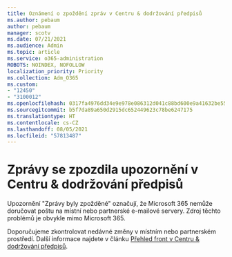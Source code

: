```yaml
---
title: Oznámení o zpoždění zpráv v Centru & dodržování předpisů
ms.author: pebaum
author: pebaum
manager: scotv
ms.date: 07/21/2021
ms.audience: Admin
ms.topic: article
ms.service: o365-administration
ROBOTS: NOINDEX, NOFOLLOW
localization_priority: Priority
ms.collection: Adm_O365
ms.custom:
- "12450"
- "3100012"
ms.openlocfilehash: 0317fa4976dd34e9e978e086312d041c88bd600e9a41632be55736bbfa2b527c
ms.sourcegitcommit: b5f7da89a650d2915dc652449623c78be6247175
ms.translationtype: HT
ms.contentlocale: cs-CZ
ms.lasthandoff: 08/05/2021
ms.locfileid: "57813487"
---
```

# <a name="messages-have-been-delayed-alerts-in-the-security--compliance-center"></a>Zprávy se zpozdila upozornění v Centru & dodržování předpisů

Upozornění "Zprávy byly zpožděné" označují, že Microsoft 365 nemůže doručovat poštu na místní nebo partnerské e-mailové servery. Zdroj těchto problémů je obvykle mimo Microsoft 365. 

Doporučujeme zkontrolovat nedávné změny v místním nebo partnerském prostředí. Další informace najdete v článku [Přehled front v Centru & dodržování předpisů](/microsoft-365/security/office-365-security/mfi-queue-alerts-and-queues).


